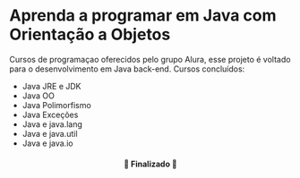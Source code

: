 # Aprenda a programar em Java com Orientação a Objetos

Cursos de programaçao oferecidos pelo grupo Alura, esse projeto é 
voltado para o desenvolvimento em Java back-end.
Cursos concluídos:
 - Java JRE e JDK
 - Java OO
 - Java Polimorfismo
 - Java Exceções
 - Java e java.lang
 - Java e java.util
 - Java e java.io
 
 
 <h4 align="center"> 
	🚧  Finalizado  🚧
</h4>

